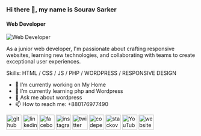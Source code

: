 ### Hi there 👋, my name is Sourav Sarker
#### Web Developer
![Web Developer](https://scontent.fjsr11-1.fna.fbcdn.net/v/t39.30808-6/350452063_1084191492985559_4214287904494121958_n.jpg?_nc_cat=107&ccb=1-7&_nc_sid=e3f864&_nc_ohc=3s5Jzv6t3pQAX_OpG-0&_nc_ht=scontent.fjsr11-1.fna&oh=00_AfBOeLawexwtAx-wDadMAznwR6XxZolFPbddnZARXDDmqA&oe=647A3117)

As a junior web developer, I'm passionate about crafting responsive websites, learning new technologies, and collaborating with teams to create exceptional user experiences.

Skills:  HTML / CSS / JS / PHP / WORDPRESS / RESPONSIVE DESIGN 

- 🔭 I’m currently working on My Home 
- 🌱 I’m currently learning php and Wordpress 
- 💬 Ask me about wordpress  
- 📫 How to reach me: +880176977490 


[<img src='https://cdn.jsdelivr.net/npm/simple-icons@3.0.1/icons/github.svg' alt='github' height='40'>](https://github.com/https://github.com/souravpro)  [<img src='https://cdn.jsdelivr.net/npm/simple-icons@3.0.1/icons/linkedin.svg' alt='linkedin' height='40'>](https://www.linkedin.com/in/https://www.linkedin.com/in/souravprogram//)  [<img src='https://cdn.jsdelivr.net/npm/simple-icons@3.0.1/icons/facebook.svg' alt='facebook' height='40'>](https://www.facebook.com/https://www.facebook.com/souravprogram)  [<img src='https://cdn.jsdelivr.net/npm/simple-icons@3.0.1/icons/instagram.svg' alt='instagram' height='40'>](https://www.instagram.com/https://www.instagram.com/souravprogram//)  [<img src='https://cdn.jsdelivr.net/npm/simple-icons@3.0.1/icons/twitter.svg' alt='twitter' height='40'>](https://twitter.com/https://www.twitter.com.sksarker5)  [<img src='https://cdn.jsdelivr.net/npm/simple-icons@3.0.1/icons/codepen.svg' alt='codepen' height='40'>](https://codepen.io/https://codepen.io/Sourav-Sarker-the-sans)  [<img src='https://cdn.jsdelivr.net/npm/simple-icons@3.0.1/icons/stackoverflow.svg' alt='stackoverflow' height='40'>](https://stackoverflow.com/users/https://stackoverflow.com/users/11157370/sourav-sarker)  [<img src='https://cdn.jsdelivr.net/npm/simple-icons@3.0.1/icons/youtube.svg' alt='YouTube' height='40'>](https://www.youtube.com/channel/https://www.youtube.com/@souravsarker4483)  [<img src='https://cdn.jsdelivr.net/npm/simple-icons@3.0.1/icons/icloud.svg' alt='website' height='40'>](https://www.souravprogram@gmail.com)  


